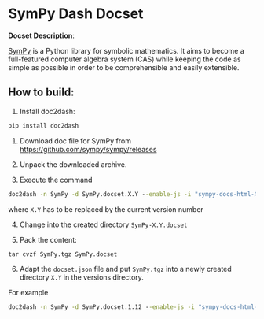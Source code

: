 # SymPy Dash Docset

**Docset Description**:

[SymPy](http://sympy.org/en/index.html) is a Python library for symbolic mathematics. It aims to become a full-featured computer algebra system (CAS) while keeping the code as simple as possible in order to be comprehensible and easily extensible.

## How to build:

1. Install doc2dash:

```cmd
pip install doc2dash
```

1. Download doc file for SymPy from https://github.com/sympy/sympy/releases

2. Unpack the downloaded archive.

3. Execute the command

```cmd
doc2dash -n SymPy -d SymPy.docset.X.Y --enable-js -i "sympy-docs-html-X.Y/_static/sympylogo.png" -uhttp://docs.sympy.org/latest/index.html -v sympy-docs-html-X.Y
```

where `X.Y` has to be replaced by the current version number

4. Change into the created directory `SymPy-X.Y.docset`

5. Pack the content:

```cmd
tar cvzf SymPy.tgz SymPy.docset
```

6. Adapt the `docset.json` file and put `SymPy.tgz` into a newly created directory `X.Y` in the versions directory.

For example

```cmd
doc2dash -n SymPy -d SymPy.docset.1.12 --enable-js -i "sympy-docs-html-1.12/_static/sympylogo.png" -uhttp://docs.sympy.org/latest/index.html -v sympy-docs-html-1.12 && cd sympy-docs-html-1.12 && tar cvzf SymPy.tgz SymPy.docset
```
